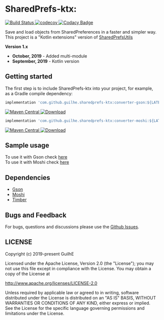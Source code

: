 # SharedPrefs-ktx:
[![Build Status](https://travis-ci.org/GuilhE/SharedPrefs-ktx.svg?branch=master)](https://travis-ci.org/GuilhE/SharedPrefs-ktx)[ ![codecov](https://codecov.io/gh/GuilhE/SharedPrefs-ktx/branch/master/graph/badge.svg)](https://codecov.io/gh/GuilhE/SharedPrefs-ktx)[ ![Codacy Badge](https://api.codacy.com/project/badge/Grade/db0d3641099f4903b2524c67a7e5a5b0)](https://www.codacy.com/manual/GuilhE/SharedPrefs-ktx?utm_source=github.com&amp;utm_medium=referral&amp;utm_content=GuilhE/SharedPrefs-ktx&amp;utm_campaign=Badge_Grade)

Save and load objects from SharedPreferences in a faster and simpler way.  
This project is a "Kotlin extensions" version of [SharedPrefsUtils](https://github.com/GuilhE/SharedPrefsUtils)

**Version 1.x**  
- **October, 2019** - Added multi-module
- **September, 2019** - Kotlin version

## Getting started

The first step is to include SharedPrefs-ktx into your project, for example, as a Gradle compile dependency:

```groovy
implementation 'com.github.guilhe.sharedprefs-ktx:converter-gson:${LATEST_VERSION}'
```
[![Maven Central](https://maven-badges.herokuapp.com/maven-central/com.github.guilhe.sharedprefs-ktx/converter-gson/badge.svg)](https://search.maven.org/search?q=g:com.github.guilhe.sharedprefs-ktx%20AND%20a:converter-gson)[ ![Download](https://api.bintray.com/packages/gdelgado/android/SharedPrefs-ktx%3Agson/images/download.svg) ](https://bintray.com/gdelgado/android/SharedPrefs-ktx%3Agson/_latestVersion)
```groovy
implementation 'com.github.guilhe.sharedprefs-ktx:converter-moshi:${LATEST_VERSION}'
```
[![Maven Central](https://maven-badges.herokuapp.com/maven-central/com.github.guilhe.sharedprefs-ktx/converter-moshi/badge.svg)](https://search.maven.org/search?q=g:com.github.guilhe.sharedprefs-ktx%20AND%20a:converter-moshi)[ ![Download](https://api.bintray.com/packages/gdelgado/android/SharedPrefs-ktx%3Amoshi/images/download.svg) ](https://bintray.com/gdelgado/android/SharedPrefs-ktx%3Amoshi/_latestVersion)

## Sample usage

To use it with Gson check [here](/converter-gson)  
To use it with Moshi check [here](/converter-moshi)

## Dependencies

- [Gson](https://github.com/google/gson)
- [Moshi](https://github.com/square/moshi)
- [Timber](https://github.com/JakeWharton/timber)

## Bugs and Feedback

For bugs, questions and discussions please use the [Github Issues](https://github.com/GuilhE/SharedPrefs-ktx/issues).
 
## LICENSE

Copyright (c) 2019-present GuilhE

Licensed under the Apache License, Version 2.0 (the "License");
you may not use this file except in compliance with the License.
You may obtain a copy of the License at

<http://www.apache.org/licenses/LICENSE-2.0>

Unless required by applicable law or agreed to in writing, software
distributed under the License is distributed on an "AS IS" BASIS,
WITHOUT WARRANTIES OR CONDITIONS OF ANY KIND, either express or implied.
See the License for the specific language governing permissions and
limitations under the License.
